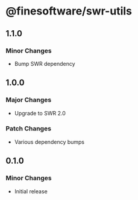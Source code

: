 # @finesoftware/swr-utils

## 1.1.0

### Minor Changes

-   Bump SWR dependency

## 1.0.0

### Major Changes

-   Upgrade to SWR 2.0

### Patch Changes

-   Various dependency bumps

## 0.1.0

### Minor Changes

-   Initial release
